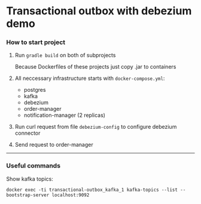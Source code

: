 # Transactional outbox with debezium demo

### How to start project

1. Run `gradle build` on both of subprojects
   
   Because Dockerfiles of these projects just copy .jar to containers 

2. All neccessary infrastructure starts with `docker-compose.yml`:
   - postgres
   - kafka
   - debezium
   - order-manager 
   - notification-manager (2 replicas)

3. Run curl request from file `debezium-config` to configure debezium connector
4. Send request to order-manager

--- 
### Useful commands
Show kafka topics:

`docker exec -ti transactional-outbox_kafka_1 kafka-topics --list --bootstrap-server localhost:9092`